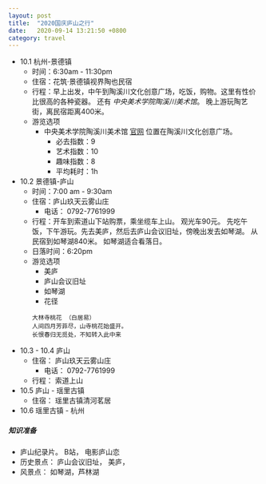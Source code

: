 ```yaml
---
layout: post
title:  "2020国庆庐山之行"
date:   2020-09-14 13:21:50 +0800
category: travel
---
```

- 10.1 杭州-景德镇
  - 时间：6:30am - 11:30pm
  - 住宿：花筑·景德镇视界陶也民宿
  - 行程：早上出发，中午到陶溪川文化创意广场，吃饭，购物。这里有性价比很高的各种瓷器。 还有 *中央美术学院陶溪川美术馆*。 晚上游玩陶艺街，离民宿距离400米。
  - 游览选项
    - 中央美术学院陶溪川美术馆 [官网](http://taoxichuan.com/center_academy.html) 位置在陶溪川文化创意广场。
      - 必去指数：9
      - 艺术指数：10
      - 趣味指数：8
      - 平均耗时：1h
- 10.2 景德镇-庐山
  - 时间：7:00 am - 9:30am
  - 住宿：庐山玖天云雾山庄
    - 电话： 0792-7761999
  - 行程：开车到索道山下站购票，乘坐缆车上山。 观光车90元。 先吃午饭，下午游玩。先去美庐，然后去庐山会议旧址，傍晚出发去如琴湖。 从民宿到如琴湖840米。 如琴湖适合看落日。
  - 日落时间：6:20pm
  - 游览选项
    - 美庐
    - 庐山会议旧址
    - 如琴湖
    - 花径
    ```
    大林寺桃花 （白居易）
    人间四月芳菲尽，山寺桃花始盛开。
    长恨春归无觅处，不知转入此中来
    ```
- 10.3 - 10.4 庐山
  - 住宿： 庐山玖天云雾山庄
    - 电话： 0792-7761999
  - 行程： 索道上山
- 10.5 庐山 - 瑶里古镇
  - 住宿： 瑶里古镇清河茗居
- 10.6 瑶里古镇 - 杭州

##### 知识准备

- 庐山纪录片。 B站， 电影庐山恋
- 历史景点： 庐山会议旧址， 美庐， 
- 风景点： 如琴湖，芦林湖